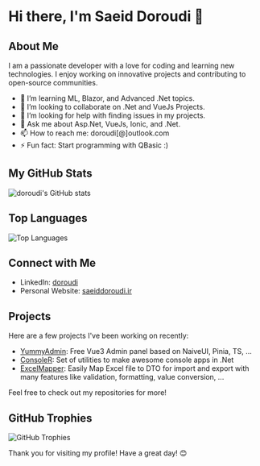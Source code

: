 # Hi there, I'm Saeid Doroudi 👋

## About Me

I am a passionate developer with a love for coding and learning new technologies. I enjoy working on innovative projects and contributing to open-source communities.

- 🌱 I’m learning ML, Blazor, and Advanced .Net topics.
- 👯 I’m looking to collaborate on .Net and VueJs Projects.
- 🤔 I’m looking for help with finding issues in my projects.
- 💬 Ask me about Asp.Net, VueJs, Ionic, and .Net.
- 📫 How to reach me: doroudi[@]outlook.com
- ⚡ Fun fact: Start programming with QBasic :)

## My GitHub Stats

![doroudi's GitHub stats](https://github-readme-stats.vercel.app/api?username=doroudi&show_icons=true&theme=radical)

## Top Languages

![Top Languages](https://github-readme-stats.vercel.app/api/top-langs/?username=doroudi&layout=compact&theme=radical)

## Connect with Me

- LinkedIn: [doroudi](https://www.linkedin.com/in/doroudi/)
- Personal Website: [saeiddoroudi.ir](https://saeiddoroudi.ir)

## Projects

Here are a few projects I've been working on recently:

- [YummyAdmin](https://github.com/doroudi/YummyAdmin): Free Vue3 Admin panel based on NaiveUI, Pinia, TS, ...
- [ConsoleR](https://github.com/doroudi/ConsoleR): Set of utilities to make awesome console apps in .Net
- [ExcelMapper](https://github.com/doroudi/YummyExcelMapper): Easily Map Excel file to DTO for import and export with many features like validation, formatting, value conversion, ...

Feel free to check out my repositories for more!

## GitHub Trophies

![GitHub Trophies](https://github-profile-trophy.vercel.app/?username=doroudi&row=1&theme=radical)

Thank you for visiting my profile! Have a great day! 😊
